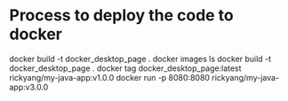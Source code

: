 # Process to deploy the code to docker
  docker build -t docker_desktop_page .
  docker images ls
  docker build -t docker_desktop_page .
  docker tag docker_desktop_page:latest rickyang/my-java-app:v1.0.0
  docker run -p 8080:8080 rickyang/my-java-app:v3.0.0
